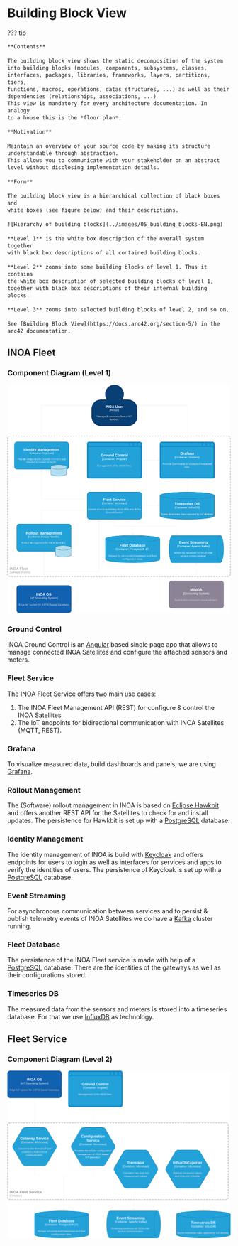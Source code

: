 # Building Block View

??? tip

    **Contents**

    The building block view shows the static decomposition of the system
    into building blocks (modules, components, subsystems, classes,
    interfaces, packages, libraries, frameworks, layers, partitions, tiers,
    functions, macros, operations, datas structures, ...) as well as their
    dependencies (relationships, associations, ...)
    This view is mandatory for every architecture documentation. In analogy
    to a house this is the *floor plan*.

    **Motivation**

    Maintain an overview of your source code by making its structure
    understandable through abstraction.
    This allows you to communicate with your stakeholder on an abstract
    level without disclosing implementation details.

    **Form**

    The building block view is a hierarchical collection of black boxes and
    white boxes (see figure below) and their descriptions.

    ![Hierarchy of building blocks](../images/05_building_blocks-EN.png)

    **Level 1** is the white box description of the overall system together
    with black box descriptions of all contained building blocks.

    **Level 2** zooms into some building blocks of level 1. Thus it contains
    the white box description of selected building blocks of level 1,
    together with black box descriptions of their internal building blocks.

    **Level 3** zooms into selected building blocks of level 2, and so on.

    See [Building Block View](https://docs.arc42.org/section-5/) in the
    arc42 documentation.

## INOA Fleet

### Component Diagram (Level 1)

![Building-Blocks-Layer-1](building-blocks-layer-1-fleet-dark.drawio.svg)

### Ground Control

INOA Ground Control is an [Angular](https://angular.dev/) based single page app that allows to manage connected INOA Satellites and configure the attached sensors and meters.

### Fleet Service

The INOA Fleet Service offers two main use cases:

1. The INOA Fleet Management API (REST) for configure & control the INOA Satellites
2.  The IoT endpoints for bidirectional communication with INOA Satellites (MQTT, REST).

### Grafana

To visualize measured data, build dashboards and panels, we are using [Grafana](https://grafana.com/).

### Rollout Management

The (Software) rollout management in INOA is based on [Eclipse Hawkbit](https://eclipse.dev/hawkbit/) and offers another REST API for the Satellites to check for and install updates. The persistence for Hawkbit is set up with a [PostgreSQL](https://www.postgresql.org/) database.

### Identity Management

The identity management of INOA is build with [Keycloak](https://www.keycloak.org/) and offers endpoints for users to login as well as interfaces for services and apps to verify the identities of users. The persistence of Keycloak is set up with a [PostgreSQL](https://www.postgresql.org/) database.

### Event Streaming

For asynchronous communication between services and to persist & publish telemetry events of INOA Satellites we do have a [Kafka](https://kafka.apache.org/) cluster running.

### Fleet Database

The persistence of the INOA Fleet service is made with help of a [PostgreSQL](https://www.postgresql.org/) database. There are the identities of the gateways as well as their configurations stored.

### Timeseries DB

The measured data from the sensors and meters is stored into a timeseries database. For that we use [InfluxDB](https://www.influxdata.com/products/influxdb/) as technology.

## Fleet Service

### Component Diagram (Level 2)

![Building-Blocks-Layer-2](building-blocks-layer-2-fleet-service-dark.drawio.svg)
